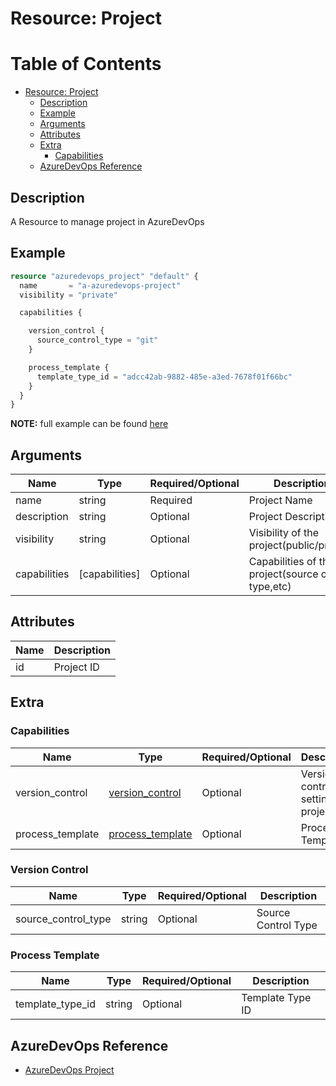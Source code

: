 # Resource: Project

Table of Contents
=================

   * [Resource: Project](#resource-user)
      * [Description](#description)
      * [Example](#example)
      * [Arguments](#arguments)
      * [Attributes](#attributes)
      * [Extra](#extra)
          * [Capabilities](#capabilities)
      * [AzureDevOps Reference](#azuredevops-reference)

## Description

A Resource to manage project in AzureDevOps

## Example

```terraform
resource "azuredevops_project" "default" {
  name       = "a-azuredevops-project"
  visibility = "private"

  capabilities {

    version_control {
      source_control_type = "git"
    }

    process_template {
      template_type_id = "adcc42ab-9882-485e-a3ed-7678f01f66bc"
    }
  }
}
```

**NOTE:** full example can be found [here](../../examples/r/project/main.tf)

## Arguments

| Name | Type | Required/Optional | Description |
|------|------|-------------------|-------------|
| name | string | Required | Project Name |
| description | string | Optional | Project Description |
| visibility | string | Optional | Visibility of the project(public/private) |
| capabilities | [capabilities] | Optional | Capabilities of the project(source control type,etc) |

## Attributes

| Name | Description |
|------|-------------|
| id | Project ID | 

## Extra

### Capabilities

| Name | Type | Required/Optional | Description |
|------|------|-------------------|-------------|
| version_control | [version_control](#version-control) | Optional | Version control setting for project |
| process_template | [process_template](#process-template) | Optional | Process Template |

### Version Control

| Name | Type | Required/Optional | Description |
|------|------|-------------------|-------------|
| source_control_type | string | Optional | Source Control Type |

### Process Template

| Name | Type | Required/Optional | Description |
|------|------|-------------------|-------------|
| template_type_id | string | Optional | Template Type ID |

## AzureDevOps Reference

- [AzureDevOps Project](https://docs.microsoft.com/en-us/azure/devops/organizations/projects/create-project?view=azure-devops)
